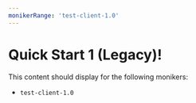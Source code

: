 ```yaml
---
monikerRange: 'test-client-1.0'
---
```


# Quick Start 1 (Legacy)!

This content should display for the following monikers:

* `test-client-1.0`